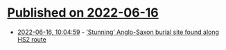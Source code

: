 # [Published on 2022-06-16](index.md)

* [2022-06-16, 10:04:59](https://news.ycombinator.com/item?id=31764251) - [‘Stunning’ Anglo-Saxon burial site found along HS2 route](https://www.theguardian.com/science/2022/jun/16/stunning-anglo-saxon-burial-site-found-along-hs2-route)
